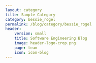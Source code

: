 ```yaml
---
layout: category
title: Sample Category
category: bessie_rogel
permalink: /blog/category/bessie_rogel
header: 
    version: small
    title: Software Engineering Blog
    image: header-logo-crop.png
    page: team
    icon: icon-blog
---
```

